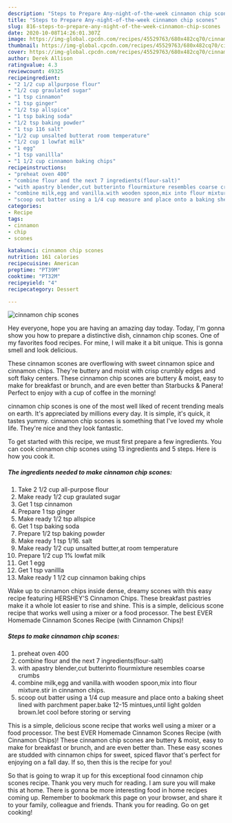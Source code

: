 ```yaml
---
description: "Steps to Prepare Any-night-of-the-week cinnamon chip scones"
title: "Steps to Prepare Any-night-of-the-week cinnamon chip scones"
slug: 816-steps-to-prepare-any-night-of-the-week-cinnamon-chip-scones
date: 2020-10-08T14:26:01.307Z
image: https://img-global.cpcdn.com/recipes/45529763/680x482cq70/cinnamon-chip-scones-recipe-main-photo.jpg
thumbnail: https://img-global.cpcdn.com/recipes/45529763/680x482cq70/cinnamon-chip-scones-recipe-main-photo.jpg
cover: https://img-global.cpcdn.com/recipes/45529763/680x482cq70/cinnamon-chip-scones-recipe-main-photo.jpg
author: Derek Allison
ratingvalue: 4.3
reviewcount: 49325
recipeingredient:
- "2 1/2 cup allpurpose flour"
- "1/2 cup graulated sugar"
- "1 tsp cinnamon"
- "1 tsp ginger"
- "1/2 tsp allspice"
- "1 tsp baking soda"
- "1/2 tsp baking powder"
- "1 tsp 116 salt"
- "1/2 cup unsalted butterat room temperature"
- "1/2 cup 1 lowfat milk"
- "1 egg"
- "1 tsp vanillla"
- "1 1/2 cup cinnamon baking chips"
recipeinstructions:
- "preheat oven 400"
- "combine flour and the next 7 ingredients(flour-salt)"
- "with apastry blender,cut butterinto flourmixture resembles coarse crumbs"
- "combine milk,egg and vanilla.with wooden spoon,mix into flour mixture.stir in cinnamon chips."
- "scoop out batter using a 1/4 cup measure and place onto a baking sheet lined with parchment paper.bake 12-15 mintues,until light golden brown.let cool before storing or serving"
categories:
- Recipe
tags:
- cinnamon
- chip
- scones

katakunci: cinnamon chip scones 
nutrition: 161 calories
recipecuisine: American
preptime: "PT39M"
cooktime: "PT32M"
recipeyield: "4"
recipecategory: Dessert

---
```



![cinnamon chip scones](https://img-global.cpcdn.com/recipes/45529763/680x482cq70/cinnamon-chip-scones-recipe-main-photo.jpg)

Hey everyone, hope you are having an amazing day today. Today, I'm gonna show you how to prepare a distinctive dish, cinnamon chip scones. One of my favorites food recipes. For mine, I will make it a bit unique. This is gonna smell and look delicious.

These cinnamon scones are overflowing with sweet cinnamon spice and cinnamon chips. They&#39;re buttery and moist with crisp crumbly edges and soft flaky centers. These cinnamon chip scones are buttery &amp; moist, easy to make for breakfast or brunch, and are even better than Starbucks &amp; Panera! Perfect to enjoy with a cup of coffee in the morning!

cinnamon chip scones is one of the most well liked of recent trending meals on earth. It's appreciated by millions every day. It is simple, it's quick, it tastes yummy. cinnamon chip scones is something that I've loved my whole life. They're nice and they look fantastic.


To get started with this recipe, we must first prepare a few ingredients. You can cook cinnamon chip scones using 13 ingredients and 5 steps. Here is how you cook it.

<!--inarticleads1-->

##### The ingredients needed to make cinnamon chip scones:

1. Take 2 1/2 cup all-purpose flour
1. Make ready 1/2 cup graulated sugar
1. Get 1 tsp cinnamon
1. Prepare 1 tsp ginger
1. Make ready 1/2 tsp allspice
1. Get 1 tsp baking soda
1. Prepare 1/2 tsp baking powder
1. Make ready 1 tsp 1/16. salt
1. Make ready 1/2 cup unsalted butter,at room temperature
1. Prepare 1/2 cup 1% lowfat milk
1. Get 1 egg
1. Get 1 tsp vanillla
1. Make ready 1 1/2 cup cinnamon baking chips


Wake up to cinnamon chips inside dense, dreamy scones with this easy recipe featuring HERSHEY&#39;S Cinnamon Chips. These breakfast pastries make it a whole lot easier to rise and shine. This is a simple, delicious scone recipe that works well using a mixer or a food processor. The best EVER Homemade Cinnamon Scones Recipe (with Cinnamon Chips)! 

<!--inarticleads2-->

##### Steps to make cinnamon chip scones:

1. preheat oven 400
1. combine flour and the next 7 ingredients(flour-salt)
1. with apastry blender,cut butterinto flourmixture resembles coarse crumbs
1. combine milk,egg and vanilla.with wooden spoon,mix into flour mixture.stir in cinnamon chips.
1. scoop out batter using a 1/4 cup measure and place onto a baking sheet lined with parchment paper.bake 12-15 mintues,until light golden brown.let cool before storing or serving


This is a simple, delicious scone recipe that works well using a mixer or a food processor. The best EVER Homemade Cinnamon Scones Recipe (with Cinnamon Chips)! These cinnamon chip scones are buttery &amp; moist, easy to make for breakfast or brunch, and are even better than. These easy scones are studded with cinnamon chips for sweet, spiced flavor that&#39;s perfect for enjoying on a fall day. If so, then this is the recipe for you! 

So that is going to wrap it up for this exceptional food cinnamon chip scones recipe. Thank you very much for reading. I am sure you will make this at home. There is gonna be more interesting food in home recipes coming up. Remember to bookmark this page on your browser, and share it to your family, colleague and friends. Thank you for reading. Go on get cooking!
